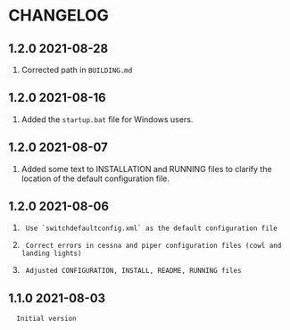 # CHANGELOG

## 1.2.0 2021-08-28

1.    Corrected path in `BUILDING.md`

## 1.2.0 2021-08-16

1.	Added the `startup.bat` file for Windows users.

## 1.2.0 2021-08-07

1.	Added some text to INSTALLATION and RUNNING files to clarify the location of the default configuration file.

## 1.2.0 2021-08-06 

1.      Use `switchdefaultconfig.xml` as the default configuration file
2.      Correct errors in cessna and piper configuration files (cowl and landing lights)
3.      Adjusted CONFIGURATION, INSTALL, README, RUNNING files


## 1.1.0 2021-08-03
      Initial version
